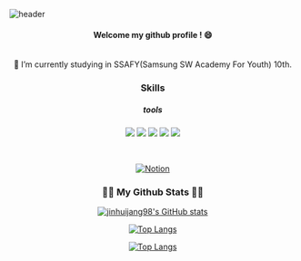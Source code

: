 ![header](https://capsule-render.vercel.app/api?type=waving&color=gradient&height=300&section=header&text=Jin's%20Git&fontSize=90)

<div align="center">

####  Welcome my github profile ! 😄
<br>
🔭 I’m currently studying in SSAFY(Samsung SW Academy For Youth) 10th.
<br>

### Skills
##### tools 
<img src="https://img.shields.io/badge/Python-3776AB?style=flat-square&logo=Python&logoColor=white"/> <img src="https://img.shields.io/badge/R-276DC3?style=flat-square&logo=R&logoColor=white"/> <img src="https://img.shields.io/badge/MySQL-4479A1?style=flat-square&logo=MySQL&logoColor=white"/> <img src="https://img.shields.io/badge/Tableau-E97627?style=flat-square&logo=Tableau&logoColor=white"/> <img src="https://img.shields.io/badge/Git-F05032?style=flat-square&logo=Git&logoColor=white"/>

<br>

[![Notion](https://img.shields.io/badge/Notion-%23000000.svg?style=for-the-badge&logo=notion&logoColor=white)](https://www.notion.so/72a9044212d741c0b9cec5fdf6ec3585?pvs=4)

<h3 align="center">👩‍💻 My Github Stats 👩‍💻</h3>
<div align="center">


[![jinhuijang98's GitHub stats](https://github-readme-stats.vercel.app/api?username=jinhuijang98&include_all_commits=true)](https://github.com/anuraghazra/github-readme-stats)

[![Top Langs](https://github-readme-stats.vercel.app/api/top-langs/?username=jinhuijang98)](https://github.com/jinhuijang98/github-readme-stats)

﻿[![Top Langs](https://github-readme-stats.vercel.app/api/top-langs/?username=jinhuijang98&langs_count=10&layout=compact&theme=dark)](https://github.com/jinhuijang98)﻿

</div>

<!--
**jinhuijang98/jinhuijang98** is a ✨ _special_ ✨ repository because its `README.md` (this file) appears on your GitHub profile.

Here are some ideas to get you started:

- 🔭 I’m currently working on ...
- 🌱 I’m currently learning ...
- 👯 I’m looking to collaborate on ...
- 🤔 I’m looking for help with ...
- 💬 Ask me about ...
- 📫 How to reach me: ...
- 😄 Pronouns: ...
- ⚡ Fun fact: ...
-->

</div>
